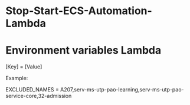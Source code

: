 ﻿# Stop-Start-ECS-Automation-Lambda

# Environment variables Lambda

[Key] = [Value]

Example:

EXCLUDED_NAMES = A207,serv-ms-utp-pao-learning,serv-ms-utp-pao-service-core,32-admission
